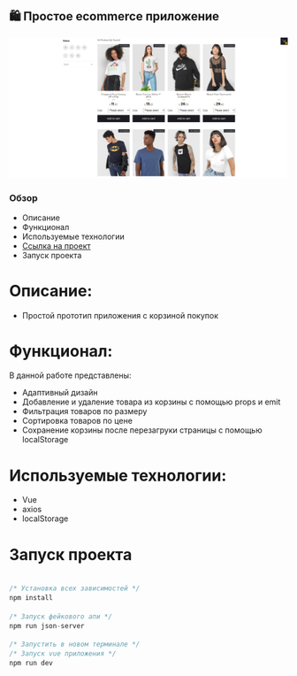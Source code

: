 ## 🛍️ Простое ecommerce приложение

<p align="center">
  <img src="./readme.png">
</p>

### Обзор

* Описание
* Функционал
* Используемые технологии
* [Ссылка на проект]() 
* Запуск проекта

# Описание:

* Простой прототип приложения с корзиной покупок

# Функционал:

В данной работе представлены:
* Адаптивный дизайн
* Добавление и удаление товара из корзины с помощью props и emit
* Фильтрация товаров по размеру
* Сортировка товаров по цене
* Сохранение корзины после перезагруки страницы с помощью localStorage

# Используемые технологии:

* Vue
* axios
* localStorage

# Запуск проекта
```javascript

/* Установка всех зависимостей */
npm install

/* Запуск фейкового апи */
npm run json-server

/* Запустить в новом терминале */
/* Запуск vue приложения */
npm run dev

```

